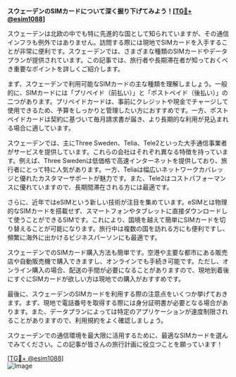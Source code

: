 **スウェーデンのSIMカードについて深く掘り下げてみよう！[[TG💪+ @esim1088](https://t.me/s/esim1088)]**

スウェーデンは北欧の中でも特に先進的な国として知られていますが、その通信インフラも例外ではありません。訪問する際には現地でSIMカードを入手することが非常に便利です。スウェーデンでは、さまざまな種類のSIMカードやデータプランが提供されています。この記事では、旅行者や長期滞在者が知っておくべき重要なポイントを詳しくご紹介します。

まず、スウェーデンで利用可能なSIMカードの主な種類を理解しましょう。一般的に、SIMカードには「プリペイド（前払い）」と「ポストペイド（後払い）」の二つがあります。プリペイドカードは、事前にクレジットや現金でチャージして使用できるため、予算をしっかりと管理したい方におすすめです。一方、ポストペイドカードは契約に基づいて毎月請求書が届き、より長期的な利用が見込まれる場合に適しています。

スウェーデンでは、主にThree Sweden、Telia、Tele2といった大手通信事業者がサービスを提供しています。これらの会社はそれぞれ異なる特徴を持っています。例えば、Three Swedenは低価格で高速インターネットを提供しており、旅行者にとって特に人気があります。一方、Teliaは幅広いネットワークカバレッジと優れたカスタマーサポートが魅力です。また、Tele2はコストパフォーマンスに優れていますので、長期間滞在される方には最適です。

さらに、近年ではeSIMという新しい技術が注目を集めています。eSIMとは物理的なSIMカードを搭載せず、スマートフォンやタブレットに直接ダウンロードして使うことができるSIMです。これにより、国境を越えて簡単にSIMカードを切り替えることが可能になります。旅行中は複数の国を訪れる方にも便利ですし、頻繁に海外に出かけるビジネスパーソンにも最適です。

スウェーデンでのSIMカード購入方法も簡単です。空港や主要な都市にある販売店や自動販売機で購入できますし、オンラインでも手続き可能です。ただし、オンライン購入の場合、配送の手間が必要になることがありますので、現地到着後にすぐにSIMカードが欲しい方は現地での購入がおすすめです。

最後に、スウェーデンのSIMカードを利用する際の注意点をいくつか挙げておきます。まず、現地で電話番号を取得する際には身分証明書が必要となる場合があります。また、データプランによっては特定のアプリケーションが速度制限されることがありますので、利用規約をよく確認しましょう。

スウェーデンでの通信環境を最大限に活用するために、最適なSIMカードを選んでみてください。この記事が皆さんの旅行計画に役立つことを願っています！

[[TG💪+ @esim1088](https://t.me/s/esim1088)]  
![Image](https://i.postimg.cc/Y0z9fWf4/image.png)